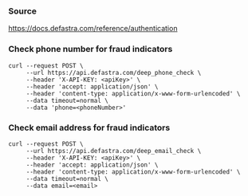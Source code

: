 ### Source
https://docs.defastra.com/reference/authentication

### Check phone number for fraud indicators
```
curl --request POST \
     --url https://api.defastra.com/deep_phone_check \
     --header 'X-API-KEY: <apiKey>' \
     --header 'accept: application/json' \
     --header 'content-type: application/x-www-form-urlencoded' \
     --data timeout=normal \
     --data 'phone=<phoneNumber>'
```

### Check email address for fraud indicators
```
curl --request POST \
     --url https://api.defastra.com/deep_email_check \
     --header 'X-API-KEY: <apiKey>' \
     --header 'accept: application/json' \
     --header 'content-type: application/x-www-form-urlencoded' \
     --data timeout=normal \
     --data email=<email>
```



